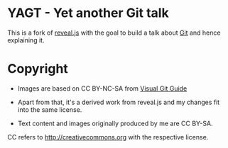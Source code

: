 # YAGT - Yet another Git talk

This is a fork of [reveal.js](https://github.com/hakimel/reveal.js)
with the goal to build a talk about [Git](http://www.git-scm.org/)
and hence explaining it.

# Copyright

* Images are based on CC BY-NC-SA from [Visual Git Guide](http://marklodato.github.com/visual-git-guide/index-en.html)

* Apart from that, it's a derived work from reveal.js and my changes fit into the same license.

* Text content and images originally produced by me are CC BY-SA.

CC refers to http://creativecommons.org with the respective license.
